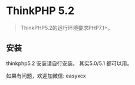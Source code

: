 ThinkPHP 5.2
===============

> ThinkPHP5.2的运行环境要求PHP7.1+。


## 安装

thinkphp5.2 安装请自行安装。
其实5.0/5.1 都可以用。


如果有问题，欢迎加微信: easyxcx